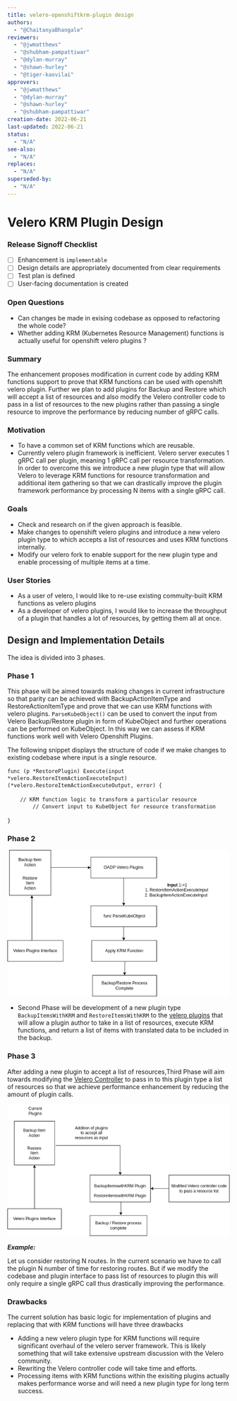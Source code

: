 ```yaml
---
title: velero-openshiftkrm-plugin design
authors:
  - "@ChaitanyaBhangale"
reviewers:
  - "@jwmatthews" 
  - "@shubham-pampattiwar"
  - "@dylan-murray"
  - "@shawn-hurley"
  - "@tiger-kaovilai"
approvers:
  - "@jwmatthews" 
  - "@dylan-murray"
  - "@shawn-hurley"
  - "@shubham-pampattiwar"
creation-date: 2022-06-21
last-updated: 2022-06-21
status: 
  - "N/A"
see-also:
  - "N/A"  
replaces:
  - "N/A"
superseded-by:
  - "N/A"
---
```


# Velero KRM Plugin Design

### Release Signoff Checklist

- [ ] Enhancement is `implementable`
- [ ] Design details are appropriately documented from clear requirements
- [ ] Test plan is defined
- [ ] User-facing documentation is created

### Open Questions 
-  Can changes be made in exising codebase as opposed to refactoring the whole code? 
-  Whether adding KRM (Kubernetes Resource Management) functions is actually useful for openshift velero plugins ?

### Summary
The enhancement proposes modification in current code by adding KRM functions support to prove that KRM functions can be used with openshift velero plugin. Further we plan to add plugins for Backup and Restore which will accept a list of resources and also modify the Velero controller code to pass in a list of resources to the new plugins rather than passing a single resource to improve the performance by reducing number of gRPC calls.  

### Motivation

- To have a common set of KRM functions which are reusable.
- Currently velero plugin framework is inefficient. Velero server executes 1 gRPC call per plugin, meaning 1 gRPC call per resource transformation.  In order to overcome this we introduce a new plugin type that will allow Velero to leverage KRM functions for resource transformation and additional item gathering so that we can drastically improve the plugin framework performance by processing N items with a single gRPC call.

### Goals
- Check and research on if the given approach is feasible.
- Make changes to openshift velero plugins and introduce a new velero plugin type to which accepts a list of resources and uses KRM functions internally.
- Modify our velero fork to enable support for the new plugin type and enable processing of multiple items at a time.

### User Stories 
- As a user of velero, I would like to re-use existing commuity-built KRM functions as velero plugins
- As a developer of velero plugins, I would like to increase the throughput of a plugin that handles a lot of resources, by getting them all at once.

 
## Design and Implementation Details

The idea is divided into 3 phases.

### Phase 1 
This phase will be aimed towards making changes in current infrastructure so that parity can be achieved with BackupActionItemType and RestoreActionItemType and prove that we can use KRM functions with velero plugins. `ParseKubeObject()` can be used to convert the input from Velero Backup/Restore plugin in form of KubeObject and further operations can be performed on KubeObject. In this way we can assess if KRM functions work well with Velero Openshift Plugins. 

The following snippet displays the structure of code if we make changes to existing codebase where input is a single resource.
```
func (p *RestorePlugin) Execute(input *velero.RestoreItemActionExecuteInput) 
(*velero.RestoreItemActionExecuteOutput, error) {

	// KRM function logic to transform a particular resource
        // Convert input to KubeObject for resource transformation 

}
```
### Phase 2
![Velero OADP Existing flow design](../images/velero_phase2_design.png)

- Second Phase will be development of a new plugin type `BackupItemsWithKRM` and `RestoreItemsWithKRM` to the [velero plugins](https://github.com/vmware-tanzu/velero/tree/main/pkg/plugin/velero) that will allow a plugin author to take in a list of resources, execute KRM functions, and return a list of items with translated data to be included in the backup. 


### Phase 3
After adding a new plugin to accept a list of resources,Third Phase will aim towards modifying the [Velero Controller](https://github.com/vmware-tanzu/velero/blob/main/pkg/backup/backup.go#L180)  to pass in to this plugin type a list of resources so that we achieve performance enhancement by reducing the amount of plugin calls. 

![Velero OADP New Interface design](../images/velero_phase3_design.png)

***Example:*** 

Let us consider restoring N routes. In the current scenario we have to call the plugin N number of time for restoring routes. But if we modify the codebase and plugin interface to pass list of resources to plugin this will only require a single gRPC call thus drastically improving the performance. 


### Drawbacks

The current solution has basic logic for implementation of plugins and replacing that with KRM functions will have three drawbacks

- Adding a new velero plugin type for KRM functions will require significant overhaul of the velero server framework. This is likely something that will take extensive upstream discussion with the Velero community.
- Rewriting the Velero controller code will take time and efforts.
- Processing items with KRM functions within the exisiting plugins actually makes performance worse and will need a new plugin type for long term success.
